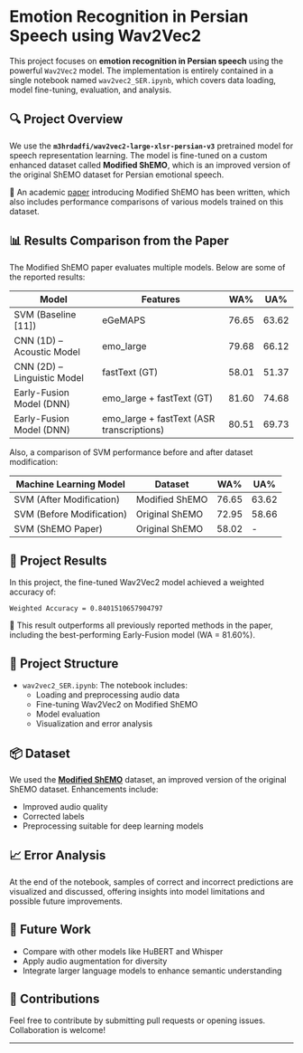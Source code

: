 # Emotion Recognition in Persian Speech using Wav2Vec2

This project focuses on **emotion recognition in Persian speech** using the powerful `Wav2Vec2` model. The implementation is entirely contained in a single notebook named `wav2vec2_SER.ipynb`, which covers data loading, model fine-tuning, evaluation, and analysis.

## 🔍 Project Overview

We use the **`m3hrdadfi/wav2vec2-large-xlsr-persian-v3`** pretrained model for speech representation learning. The model is fine-tuned on a custom enhanced dataset called **Modified ShEMO**, which is an improved version of the original ShEMO dataset for Persian emotional speech.

📄 An academic [paper](https://arxiv.org/abs/2211.09956) introducing Modified ShEMO has been written, which also includes performance comparisons of various models trained on this dataset.

## 📊 Results Comparison from the Paper

The Modified ShEMO paper evaluates multiple models. Below are some of the reported results:

| Model                             | Features                                 | WA%   | UA%   |
|----------------------------------|------------------------------------------|-------|-------|
| SVM (Baseline [11])              | eGeMAPS                                   | 76.65 | 63.62 |
| CNN (1D) – Acoustic Model        | emo_large                                 | 79.68 | 66.12 |
| CNN (2D) – Linguistic Model      | fastText (GT)                             | 58.01 | 51.37 |
| Early-Fusion Model (DNN)         | emo_large + fastText (GT)                 | 81.60 | 74.68 |
| Early-Fusion Model (DNN)         | emo_large + fastText (ASR transcriptions) | 80.51 | 69.73 |

Also, a comparison of SVM performance before and after dataset modification:

| Machine Learning Model | Dataset           | WA%   | UA%   |
|------------------------|--------------------|-------|-------|
| SVM (After Modification) | Modified ShEMO     | 76.65 | 63.62 |
| SVM (Before Modification)| Original ShEMO     | 72.95 | 58.66 |
| SVM (ShEMO Paper)   | Original ShEMO          | 58.02 |   -   |

## 🚀 Project Results

In this project, the fine-tuned Wav2Vec2 model achieved a weighted accuracy of:

```
Weighted Accuracy = 0.8401510657904797
```

🔹 This result outperforms all previously reported methods in the paper, including the best-performing Early-Fusion model (WA = 81.60%).

## 📁 Project Structure

- `wav2vec2_SER.ipynb`: The notebook includes:
  - Loading and preprocessing audio data
  - Fine-tuning Wav2Vec2 on Modified ShEMO
  - Model evaluation
  - Visualization and error analysis

## 📦 Dataset

We used the **[Modified ShEMO](https://github.com/aliyzd95/modified_shemo)** dataset, an improved version of the original ShEMO dataset. Enhancements include:

- Improved audio quality
- Corrected labels
- Preprocessing suitable for deep learning models

## 📈 Error Analysis

At the end of the notebook, samples of correct and incorrect predictions are visualized and discussed, offering insights into model limitations and possible future improvements.

## 🔮 Future Work

- Compare with other models like HuBERT and Whisper
- Apply audio augmentation for diversity
- Integrate larger language models to enhance semantic understanding

## 🤝 Contributions

Feel free to contribute by submitting pull requests or opening issues. Collaboration is welcome!

---


